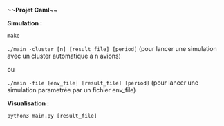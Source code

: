 **~~Projet Caml**~~

**Simulation :**

`make`

`./main -cluster [n] [result_file] [period]`  (pour lancer une simulation avec un cluster automatique à n avions)

ou

`./main -file [env_file] [result_file] [period]` (pour lancer une simulation parametrée par un fichier env_file)


**Visualisation :**

`python3 main.py [result_file]`
